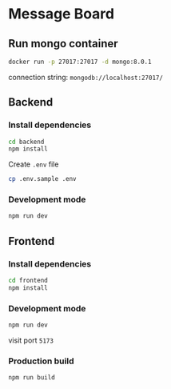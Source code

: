 # Message Board

## Run mongo container

```bash
docker run -p 27017:27017 -d mongo:8.0.1
```

connection string: `mongodb://localhost:27017/`

## Backend

### Install dependencies

```bash
cd backend
npm install
```

Create `.env` file

```bash
cp .env.sample .env
```

### Development mode

```bash
npm run dev
```

## Frontend

### Install dependencies

```bash
cd frontend
npm install
```

### Development mode

```bash
npm run dev
```

visit port `5173`

### Production build

```bash
npm run build
```
